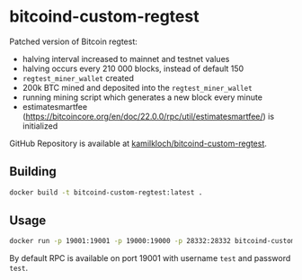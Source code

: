 # bitcoind-custom-regtest

Patched version of Bitcoin regtest:
  - halving interval increased to mainnet and testnet values
  - halving occurs every 210 000 blocks, instead of default 150
  - `regtest_miner_wallet` created
  - 200k BTC mined and deposited into the `regtest_miner_wallet` 
  - running mining script which generates a new block every minute
  - estimatesmartfee (https://bitcoincore.org/en/doc/22.0.0/rpc/util/estimatesmartfee/) is initialized

GitHub Repository is available at [kamilkloch/bitcoind-custom-regtest](https://github.com/kamilkloch/bitcoind-custom-regtest).

## Building

```bash
docker build -t bitcoind-custom-regtest:latest .
```

## Usage

```bash
docker run -p 19001:19001 -p 19000:19000 -p 28332:28332 bitcoind-custom-regtest:latest
```

By default RPC is available on port 19001 with username `test` and password `test`.

